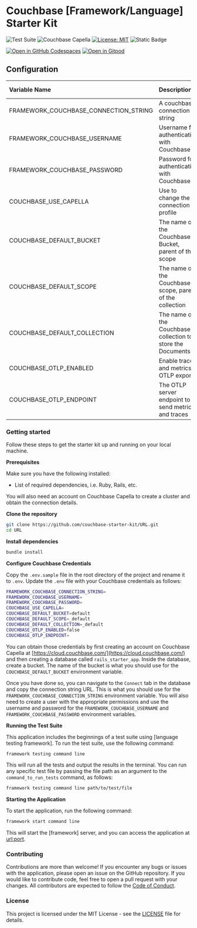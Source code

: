 <!---
This is a sample README.md file for a Couchbase Starter Kit. It includes a template for the README file that you can use in your repository. You can copy the contents of this file and replace the placeholders with the appropriate information for your starter kit.
-->

# Couchbase [Framework/Language] Starter Kit

![Test Suite](https://github.com/couchbase-starter-kit/URL/actions/workflows/run-tests.yml/badge.svg)
![Couchbase Capella](https://img.shields.io/badge/Couchbase_Capella-Enabled-red)
[![License: MIT](https://cdn.prod.website-files.com/5e0f1144930a8bc8aace526c/65dd9eb5aaca434fac4f1c34_License-MIT-blue.svg)](/LICENSE)
![Static Badge](https://img.shields.io/badge/Code_of_Conduct-Contributor_Covenant-violet.svg)

[![Open in GitHub Codespaces](https://github.com/codespaces/badge.svg)](https://codespaces.new/couchbase-starter-kit/URL)
[![Open in Gitpod](https://gitpod.io/button/open-in-gitpod.svg)](https://gitpod.io/#https://github.com/couchbase-starter-kit/URL)

## Configuration

| Variable Name                      | Description                                                 |      Default value       |
|:-----------------------------------|:------------------------------------------------------------|:------------------------:|
| FRAMEWORK_COUCHBASE_CONNECTION_STRING  | A couchbase connection string                           |            -             |
| FRAMEWORK_COUCHBASE_USERNAME           | Username for authentication with Couchbase              |            -             |
| FRAMEWORK_COUCHBASE_PASSWORD           | Password for authentication with Couchbase              |            -             |
| COUCHBASE_USE_CAPELLA              | Use to change the connection profile                        |          false           |
| COUCHBASE_DEFAULT_BUCKET           | The name of the Couchbase Bucket, parent of the scope       |         default          |
| COUCHBASE_DEFAULT_SCOPE            | The name of the Couchbase scope, parent of the collection   |         _default         |
| COUCHBASE_DEFAULT_COLLECTION       | The name of the Couchbase collection to store the Documents |         _default         |
| COUCHBASE_OTLP_ENABLED             | Enable traces and metrics OTLP export                       |          false           |
| COUCHBASE_OTLP_ENDPOINT            | The OTLP server endpoint to send metrics and traces         |            -             |

### Getting started

Follow these steps to get the starter kit up and running on your local machine.

**Prerequisites**

Make sure you have the following installed:

* List of required dependencies, i.e. Ruby, Rails, etc.

You will also need an account on Couchbase Capella to create a cluster and obtain the connection details.

**Clone the repository**

```bash
git clone https://github.com/couchbase-starter-kit/URL.git
cd URL
```

**Install dependencies**

```bash
bundle install
```

**Configure Couchbase Credentials**

Copy the `.env.sample` file in the root directory of the project and rename it to `.env`. Update the `.env` file with your Couchbase credentials as follows:

```bash
FRAMEWORK_COUCHBASE_CONNECTION_STRING=
FRAMEWORK_COUCHBASE_USERNAME=
FRAMEWORK_COUCHBASE_PASSWORD=
COUCHBASE_USE_CAPELLA=
COUCHBASE_DEFAULT_BUCKET=default
COUCHBASE_DEFAULT_SCOPE=_default
COUCHBASE_DEFAULT_COLLECTION=_default
COUCHBASE_OTLP_ENABLED=false
COUCHBASE_OTLP_ENDPOINT=
```

You can obtain those credentials by first creating an account on Couchbase Capella at [https://cloud.couchbase.com/](https://cloud.couchbase.com/) and then creating a database called `rails_starter_app`. Inside the database, create a bucket. The name of the bucket is what you should use for the `COUCHBASE_DEFAULT_BUCKET` environment variable.

Once you have done so, you can navigate to the `Connect` tab in the database and copy the connection string URL. This is what you should use for the `FRAMEWORK_COUCHBASE_CONNECTION_STRING` environment variable. You will also need to create a user with the appropriate permissions and use the username and password for the `FRAMEWORK_COUCHBASE_USERNAME` and `FRAMEWORK_COUCHBASE_PASSWORD` environment variables.

**Running the Test Suite**

This application includes the beginnings of a test suite using [language testing framework]. To run the test suite, use the following command:

```bash
framework testing command line
```

This will run all the tests and output the results in the terminal. You can run any specific test file by passing the file path as an argument to the `command_to_run_tests` command, as follows:

```bash
framework testing command line path/to/test/file
```

**Starting the Application**

To start the application, run the following command:

```bash
framework start command line
```

This will start the [framework] server, and you can access the application at [url:port](url:port).

### Contributing

Contributions are more than welcome! If you encounter any bugs or issues with the application, please open an issue on the GitHub repository. If you would like to contribute code, feel free to open a pull request with your changes. All contributors are expected to follow the [Code of Conduct](CODE_OF_CONDUCT.md).

### License

This project is licensed under the MIT License - see the [LICENSE](LICENSE) file for details.